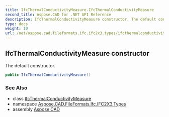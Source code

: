 ```yaml
---
title: IfcThermalConductivityMeasure.IfcThermalConductivityMeasure
second_title: Aspose.CAD for .NET API Reference
description: IfcThermalConductivityMeasure constructor. The default constructor
type: docs
weight: 10
url: /net/aspose.cad.fileformats.ifc.ifc2x3.types/ifcthermalconductivitymeasure/ifcthermalconductivitymeasure/
---
```

## IfcThermalConductivityMeasure constructor

The default constructor.

```csharp
public IfcThermalConductivityMeasure()
```

### See Also

* class [IfcThermalConductivityMeasure](../)
* namespace [Aspose.CAD.FileFormats.Ifc.IFC2X3.Types](../../ifcthermalconductivitymeasure/)
* assembly [Aspose.CAD](../../../)


